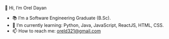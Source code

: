 👋 Hi, I’m Orel Dayan

- 📚 I’m a Software Engineering Graduate (B.Sc).
- 🌱 I’m currently learning: Python, Java, JavaScript, ReactJS, HTML, CSS.
- 📫 How to reach me: oreld321@gmail.com





<!---
oreldayan/oreldayan is a ✨ special ✨ repository because its `README.md` (this file) appears on your GitHub profile.
You can click the Preview link to take a look at your changes.
--->
